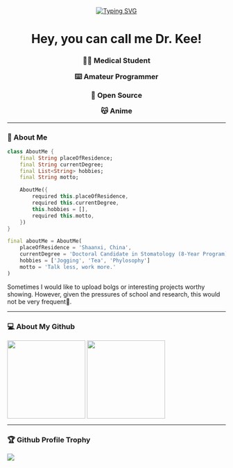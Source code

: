 <div align=center>
    <a href="https://git.io/typing-svg"><img src="https://readme-typing-svg.demolab.com?font=JetBrains+Mono&pause=1000&color=15559A&center=true&vCenter=true&random=true&width=435&lines=print(%22%E4%BD%A0%E5%A5%BD%E4%B8%96%E7%95%8C%EF%BC%81%22);print(%22Hello+world!%22);print(%22%E3%81%93%E3%82%93%E3%81%AB%E3%81%A1%E3%81%AF%E3%80%81%E4%B8%96%E7%95%8C%EF%BC%81%22);print(%22%D0%9F%D1%80%D0%B8%D0%B2%D0%B5%D1%82%2C+%D0%BC%D0%B8%D1%80!%22)" alt="Typing SVG" /></a>
</div>

<h1 align=center>
    Hey, you can call me Dr. Kee!
</div>

<h3 align=center>

👨‍⚕️ Medical Student

⌨️ Amateur Programmer

🩵 Open Source

😽 Anime
</h3>

---

### 🤔 About Me

```dart
class AboutMe {
    final String placeOfResidence;
    final String currentDegree;
    final List<String> hobbies;
    final String motto;

    AboutMe({
        required this.placeOfResidence,
        required this.currentDegree,
        this.hobbies = [],
        required this.motto,
    })
}

final aboutMe = AboutMe(
    placeOfResidence = 'Shaanxi, China',
    currentDegree = 'Doctoral Candidate in Stomatology (8-Year Program)',
    hobbies = ['Jogging', 'Tea', 'Phylosophy']
    motto = 'Talk less, work more.'
)
```

Sometimes I would like to upload bolgs or interesting projects worthy showing. However, given the pressures of school and research, this would not be very frequent🥲.

---

### 💻 About My Github

<div align=left>
    <img height='180' align='center' src='https://github-readme-stats.vercel.app/api?username=derec30240&layout=compact&theme=catppuccin_mocha&show_icons=true' />
    <img height='180' align="center" src="https://github-readme-stats.vercel.app/api/top-langs/?username=derec30240&layout=compact&theme=catppuccin_mocha" />
</div>

---

### 🏆 Github Profile Trophy

<img src="https://github-profile-trophy.vercel.app/?username=derec30240&theme=nord"/>

